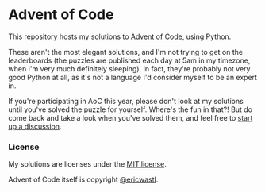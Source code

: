 # Advent of Code

This repository hosts my solutions to [Advent of Code](https://adventofcode.com),
using Python.

These aren't the most elegant solutions, and I'm not trying to get on the
leaderboards (the puzzles are published each day at 5am in my timezone, when
I'm very much definitely sleeping).  In fact, they're probably not very good
Python at all, as it's not a language I'd consider myself to be an expert in.

If you're participating in AoC this year, please don't look at my solutions
until you've solved the puzzle for yourself. Where's the fun in that?! But
do come back and take a look when you've solved them, and feel free to
[start up a discussion](https://github.com/yeurch/advent-of-code/discussions).

### License

My solutions are licenses under the [MIT license](./LICENSE).

Advent of Code itself is copyright [@ericwastl](https://twitter.com/ericwastl).